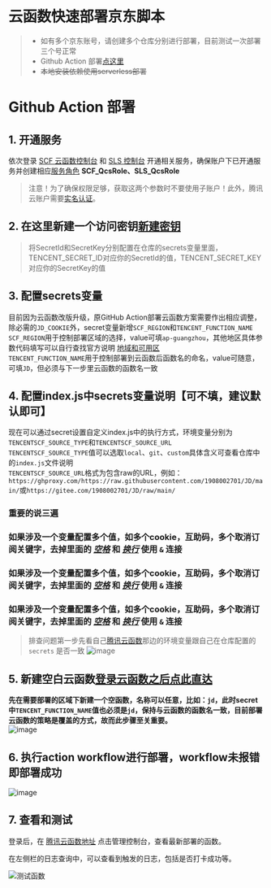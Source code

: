 
# 云函数快速部署京东脚本
> - 如有多个京东账号，请创建多个仓库分别进行部署，目前测试一次部署三个号正常
> - Github Action 部署[点这里](tencentscf.md#github-action-部署)
> - ~~本地安装依赖使用serverless部署~~

# Github Action 部署
## 1. 开通服务

依次登录 [SCF 云函数控制台](https://console.cloud.tencent.com/scf) 和 [SLS 控制台](https://console.cloud.tencent.com/sls) 开通相关服务，确保账户下已开通服务并创建相应[服务角色](https://console.cloud.tencent.com/cam/role) **SCF_QcsRole、SLS_QcsRole**

> 注意！为了确保权限足够，获取这两个参数时不要使用子账户！此外，腾讯云账户需要[实名认证](https://console.cloud.tencent.com/developer/auth)。

## 2. 在这里新建一个访问密钥[新建密钥](https://console.cloud.tencent.com/cam/capi)
> 将SecretId和SecretKey分别配置在仓库的secrets变量里面， TENCENT_SECRET_ID对应你的SecretId的值，TENCENT_SECRET_KEY对应你的SecretKey的值

## 3. 配置secrets变量

目前因为云函数改版升级，原GitHub Action部署云函数方案需要作出相应调整，除必需的`JD_COOKIE`外，secret变量新增`SCF_REGION`和`TENCENT_FUNCTION_NAME`  
`SCF_REGION`用于控制部署区域的选择，value可填`ap-guangzhou`，其他地区具体参数代码填写可以自行查找官方说明 [地域和可用区](https://cloud.tencent.com/document/product/213/6091)  
`TENCENT_FUNCTION_NAME`用于控制部署到云函数后函数名的命名，value可随意，可填`JD`，但必须与下一步里云函数的函数名一致  

## 4. 配置index.js中secrets变量说明【可不填，建议默认即可】
现在可以通过secret设置自定义index.js中的执行方式，环境变量分别为`TENCENTSCF_SOURCE_TYPE`和`TENCENTSCF_SOURCE_URL`  
`TENCENTSCF_SOURCE_TYPE`值可以选取`local`、`git`、`custom`具体含义可查看仓库中的`index.js`文件说明  
`TENCENTSCF_SOURCE_URL`格式为包含raw的URL，例如：`https://ghproxy.com/https://raw.githubusercontent.com/1908002701/JD/main/`或`https://gitee.com/1908002701/JD/raw/main/`<br>


### __重要的说三遍__   
### 如果涉及一个变量配置多个值，如多个cookie，互助码，多个取消订阅关键字，去掉里面的 *__[空格]()__* 和 __*[换行]()*__ 使用 `&` 连接   
### 如果涉及一个变量配置多个值，如多个cookie，互助码，多个取消订阅关键字，去掉里面的 *__[空格]()__* 和 __*[换行]()*__ 使用 `&` 连接   
### 如果涉及一个变量配置多个值，如多个cookie，互助码，多个取消订阅关键字，去掉里面的 *__[空格]()__* 和 __*[换行]()*__ 使用 `&` 连接   
> 排查问题第一步先看自己[腾讯云函数](https://console.cloud.tencent.com/scf/list-detail?rid=5&ns=default&id=jd)那边的环境变量跟自己在仓库配置的 `secrets` 是否一致
![image](https://user-images.githubusercontent.com/6993269/99937191-06617680-2da0-11eb-99ea-033f2c655683.png)

## 5. 新建空白云函数[登录云函数之后点此直达](https://console.cloud.tencent.com/scf/list-create?rid=1&ns=default&functionName=jd&createType=empty)

**先在需要部署的区域下新建一个空函数，名称可以任意，比如：`jd`，此时secret中`TENCENT_FUNCTION_NAME`值也必须是`jd`，保持与云函数的函数名一致，目前部署云函数的策略是覆盖的方式，故而此步骤至关重要。**  
![image](https://user-images.githubusercontent.com/26343559/113259916-40b7c300-9300-11eb-8771-87f8bfd76707.jpg)


## 6. 执行action workflow进行部署，workflow未报错即部署成功


![image](https://user-images.githubusercontent.com/6993269/99513289-6a152980-29c5-11eb-9266-3f56ba13d3b2.png)
## 7. 查看和测试
登录后，在 [腾讯云函数地址](https://console.cloud.tencent.com/scf/index) 点击管理控制台，查看最新部署的函数。

在左侧栏的日志查询中，可以查看到触发的日志，包括是否打卡成功等。

![测试函数](https://user-images.githubusercontent.com/6993269/99628053-5a9eea80-2a70-11eb-906f-f1d5ea2bfa3a.png)
